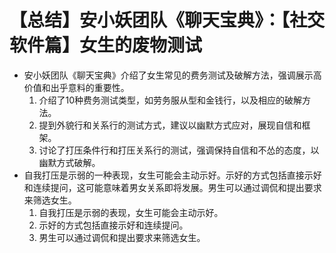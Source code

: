 # 【总结】安小妖团队《聊天宝典》：【社交软件篇】女生的废物测试

-   安小妖团队《聊天宝典》介绍了女生常见的费务测试及破解方法，强调展示高价值和出乎意料的重要性。
    1.  介绍了10种费务测试类型，如劳务服从型和金钱行，以及相应的破解方法。
    2.  提到外貌行和关系行的测试方式，建议以幽默方式应对，展现自信和框架。
    3.  讨论了打压条件行和打压关系行的测试，强调保持自信和不怂的态度，以幽默方式破解。
-   自我打压是示弱的一种表现，女生可能会主动示好。示好的方式包括直接示好和连续提问，这可能意味着男女关系即将发展。男生可以通过调侃和提出要求来筛选女生。
    1.  自我打压是示弱的表现，女生可能会主动示好。
    2.  示好的方式包括直接示好和连续提问。
    3.  男生可以通过调侃和提出要求来筛选女生。
